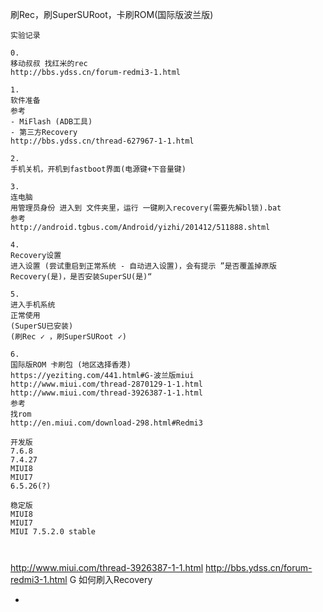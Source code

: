 
刷Rec，刷SuperSURoot，卡刷ROM(国际版波兰版)

```
实验记录

0.
移动叔叔 找红米的rec
http://bbs.ydss.cn/forum-redmi3-1.html

1.
软件准备
参考
- MiFlash (ADB工具)
- 第三方Recovery
http://bbs.ydss.cn/thread-627967-1-1.html

2.
手机关机，开机到fastboot界面(电源键+下音量键)

3.
连电脑
用管理员身份 进入到 文件夹里，运行 一键刷入recovery(需要先解bl锁).bat
参考
http://android.tgbus.com/Android/yizhi/201412/511888.shtml

4.
Recovery设置
进入设置 (尝试重启到正常系统 - 自动进入设置)，会有提示 ”是否覆盖掉原版Recovery(是)，是否安装SuperSU(是)“

5.
进入手机系统
正常使用
(SuperSU已安装)
(刷Rec ✓ ，刷SuperSURoot ✓)

6.
国际版ROM 卡刷包 (地区选择香港)
https://yeziting.com/441.html#G-波兰版miui
http://www.miui.com/thread-2870129-1-1.html
http://www.miui.com/thread-3926387-1-1.html
参考
找rom
http://en.miui.com/download-298.html#Redmi3

开发版
7.6.8
7.4.27
MIUI8
MIUI7
6.5.26(?)

稳定版
MIUI8
MIUI7
MIUI 7.5.2.0 stable



```


http://www.miui.com/thread-3926387-1-1.html
http://bbs.ydss.cn/forum-redmi3-1.html
G 如何刷入Recovery

-


